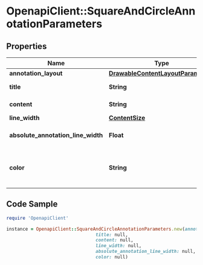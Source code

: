 # OpenapiClient::SquareAndCircleAnnotationParameters

## Properties

Name | Type | Description | Notes
------------ | ------------- | ------------- | -------------
**annotation_layout** | [**DrawableContentLayoutParameters**](DrawableContentLayoutParameters.md) |  | 
**title** | **String** | Specifies the title of the annotation, if any. | [optional] 
**content** | **String** | Specify the content of the annotation, if any. | [optional] 
**line_width** | [**ContentSize**](ContentSize.md) |  | [optional] 
**absolute_annotation_line_width** | **Float** | Specifies the absolute thickness of the annotation, in points. | [optional] 
**color** | **String** | Specifies the color of the annotation, using the color name (ie: \&quot;red\&quot;) or its RGBa code (ie: \&quot;rgba(255,0,0,1)\&quot;). | [optional] [default to &#39;red&#39;]

## Code Sample

```ruby
require 'OpenapiClient'

instance = OpenapiClient::SquareAndCircleAnnotationParameters.new(annotation_layout: null,
                                 title: null,
                                 content: null,
                                 line_width: null,
                                 absolute_annotation_line_width: null,
                                 color: null)
```


